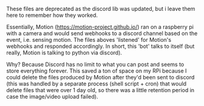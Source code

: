 These files are deprecated as the discord lib was updated, but i leave them here to remember how they worked.

Essentially, Motion (https://motion-project.github.io/) ran on a raspberry pi with a camera and would send webhooks to a discord channel based on the event, i.e. sensing motion.
The files aboves 'listened' for Motion's webhooks and responded accordingly. 
In short, this 'bot' talks to itself (but really, Motion is talking to python via discord).

Why? Because Discord has no limit to what you can post and seems to store everything forever. This saved a ton of space on my RPi because I could delete the files produced by Motion after they'd been sent to discord (this was handled by a separate process (shell script + cron) that would delete files that were over 1 day old, so there was a little retention period in case the image/video upload failed).
